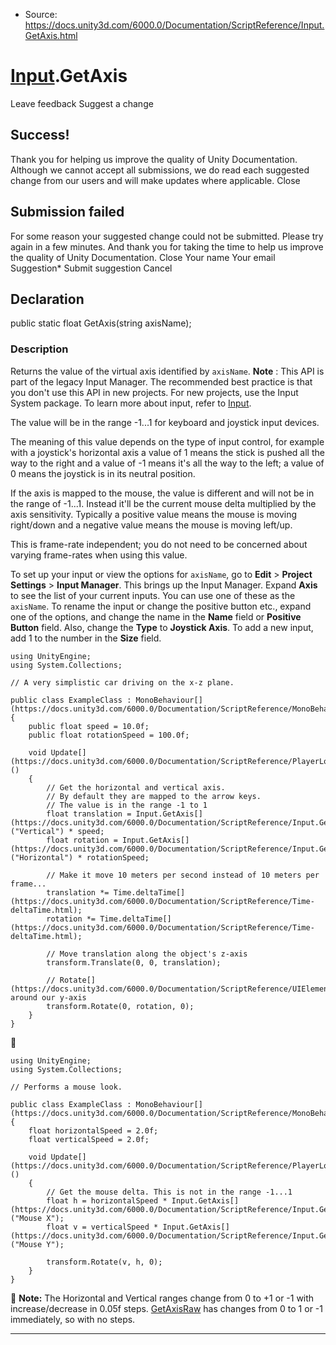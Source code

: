 * Source: https://docs.unity3d.com/6000.0/Documentation/ScriptReference/Input.GetAxis.html

#  [Input](https://docs.unity3d.com/6000.0/Documentation/ScriptReference/Input.html).GetAxis
Leave feedback
Suggest a change
## Success!
Thank you for helping us improve the quality of Unity Documentation. Although we cannot accept all submissions, we do read each suggested change from our users and will make updates where applicable.
Close
## Submission failed
For some reason your suggested change could not be submitted. Please <a>try again</a> in a few minutes. And thank you for taking the time to help us improve the quality of Unity Documentation.
Close
Your name Your email Suggestion* Submit suggestion
Cancel
## Declaration
public static float GetAxis(string axisName); 
### Description
Returns the value of the virtual axis identified by `axisName`.
**Note** : This API is part of the legacy Input Manager. The recommended best practice is that you don't use this API in new projects. For new projects, use the Input System package. To learn more about input, refer to [Input](https://docs.unity3d.com/6000.0/Documentation/Manual/Input.html).  
  
The value will be in the range -1...1 for keyboard and joystick input devices.  
  
The meaning of this value depends on the type of input control, for example with a joystick's horizontal axis a value of 1 means the stick is pushed all the way to the right and a value of -1 means it's all the way to the left; a value of 0 means the joystick is in its neutral position.  
  
If the axis is mapped to the mouse, the value is different and will not be in the range of -1...1. Instead it'll be the current mouse delta multiplied by the axis sensitivity. Typically a positive value means the mouse is moving right/down and a negative value means the mouse is moving left/up.  
  
This is frame-rate independent; you do not need to be concerned about varying frame-rates when using this value.  
  
To set up your input or view the options for `axisName`, go to **Edit** > **Project Settings** > **Input Manager**. This brings up the Input Manager. Expand **Axis** to see the list of your current inputs. You can use one of these as the `axisName`. To rename the input or change the positive button etc., expand one of the options, and change the name in the **Name** field or **Positive Button** field. Also, change the **Type** to **Joystick Axis**. To add a new input, add 1 to the number in the **Size** field.
```
using UnityEngine;
using System.Collections;  
  
// A very simplistic car driving on the x-z plane.  
  
public class ExampleClass : MonoBehaviour[](https://docs.unity3d.com/6000.0/Documentation/ScriptReference/MonoBehaviour.html)
{
    public float speed = 10.0f;
    public float rotationSpeed = 100.0f;  
  
    void Update[](https://docs.unity3d.com/6000.0/Documentation/ScriptReference/PlayerLoop.Update.html)()
    {
        // Get the horizontal and vertical axis.
        // By default they are mapped to the arrow keys.
        // The value is in the range -1 to 1
        float translation = Input.GetAxis[](https://docs.unity3d.com/6000.0/Documentation/ScriptReference/Input.GetAxis.html)("Vertical") * speed;
        float rotation = Input.GetAxis[](https://docs.unity3d.com/6000.0/Documentation/ScriptReference/Input.GetAxis.html)("Horizontal") * rotationSpeed;  
  
        // Make it move 10 meters per second instead of 10 meters per frame...
        translation *= Time.deltaTime[](https://docs.unity3d.com/6000.0/Documentation/ScriptReference/Time-deltaTime.html);
        rotation *= Time.deltaTime[](https://docs.unity3d.com/6000.0/Documentation/ScriptReference/Time-deltaTime.html);  
  
        // Move translation along the object's z-axis
        transform.Translate(0, 0, translation);  
  
        // Rotate[](https://docs.unity3d.com/6000.0/Documentation/ScriptReference/UIElements.Rotate.html) around our y-axis
        transform.Rotate(0, rotation, 0);
    }
}

```

```
using UnityEngine;
using System.Collections;  
  
// Performs a mouse look.  
  
public class ExampleClass : MonoBehaviour[](https://docs.unity3d.com/6000.0/Documentation/ScriptReference/MonoBehaviour.html)
{
    float horizontalSpeed = 2.0f;
    float verticalSpeed = 2.0f;  
  
    void Update[](https://docs.unity3d.com/6000.0/Documentation/ScriptReference/PlayerLoop.Update.html)()
    {
        // Get the mouse delta. This is not in the range -1...1
        float h = horizontalSpeed * Input.GetAxis[](https://docs.unity3d.com/6000.0/Documentation/ScriptReference/Input.GetAxis.html)("Mouse X");
        float v = verticalSpeed * Input.GetAxis[](https://docs.unity3d.com/6000.0/Documentation/ScriptReference/Input.GetAxis.html)("Mouse Y");  
  
        transform.Rotate(v, h, 0);
    }
}

```

**Note:** The Horizontal and Vertical ranges change from 0 to +1 or -1 with increase/decrease in 0.05f steps. [GetAxisRaw](https://docs.unity3d.com/6000.0/Documentation/ScriptReference/Input.GetAxisRaw.html) has changes from 0 to 1 or -1 immediately, so with no steps.
* * *
